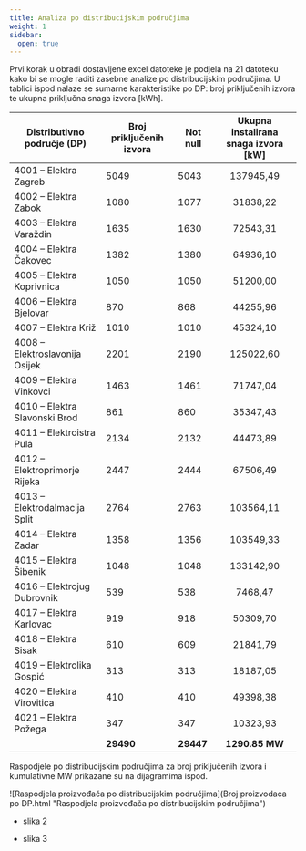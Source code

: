 ```yaml
---
title: Analiza po distribucijskim područjima 
weight: 1
sidebar:
  open: true
---
```


Prvi korak u obradi dostavljene excel datoteke je podjela na 21 datoteku kako 
bi se mogle raditi zasebne analize po distribucijskim područjima. U tablici 
ispod nalaze se sumarne karakteristike po DP: broj priključenih izvora te 
ukupna priključna snaga izvora [kWh].

| Distributivno područje (DP)    | Broj priključenih izvora | Not null  | Ukupna instalirana snaga izvora [kW] |
| ------------------------------ | ------------------------ | --------- | :----------------------------------: |
| 4001 – Elektra Zagreb          | 5049                     | 5043      | 137945,49                            |
| 4002 – Elektra Zabok           | 1080                     | 1077      | 31838,22                             |
| 4003 – Elektra Varaždin        | 1635                     | 1630      | 72543,31                             |
| 4004 – Elektra Čakovec         | 1382                     | 1380      | 64936,10                             |
| 4005 – Elektra Koprivnica      | 1050                     | 1050      | 51200,00                             |
| 4006 – Elektra Bjelovar        | 870                      | 868       | 44255,96                             |
| 4007 – Elektra Križ            | 1010                     | 1010      | 45324,10                             |
| 4008 – Elektroslavonija Osijek | 2201                     | 2190      | 125022,60                            |
| 4009 – Elektra Vinkovci        | 1463                     | 1461      | 71747,04                             |
| 4010 – Elektra Slavonski Brod  | 861                      | 860       | 35347,43                             |
| 4011 – Elektroistra Pula       | 2134                     | 2132      | 44473,89                             |
| 4012 – Elektroprimorje Rijeka  | 2447                     | 2444      | 67506,49                             |
| 4013 – Elektrodalmacija Split  | 2764                     | 2763      | 103564,11                            |
| 4014 – Elektra Zadar           | 1358                     | 1356      | 103549,33                            |
| 4015 – Elektra Šibenik         | 1048                     | 1048      | 133142,90                            |
| 4016 – Elektrojug Dubrovnik    | 539                      | 538       | 7468,47                              |
| 4017 – Elektra Karlovac        | 919                      | 918       | 50309,70                             |
| 4018 – Elektra Sisak           | 610                      | 609       | 21841,79                             |
| 4019 – Elektrolika Gospić      | 313                      | 313       | 18187,05                             |
| 4020 – Elektra Virovitica      | 410                      | 410       | 49398,38                             |
| 4021 – Elektra Požega          | 347                      | 347       | 10323,93                             |
|                                | **29490**                | **29447** | **1290.85** **MW**                   |

Raspodjele po distribucijskim područjima za broj priključenih izvora i kumulativne MW prikazane su na dijagramima ispod.

![Raspodjela proizvođača po distribucijskim područjima](Broj proizvodaca po DP.html "Raspodjela proizvođača po distribucijskim područjima")


- slika 2


- slika 3
